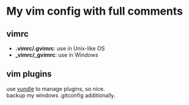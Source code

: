 # My vim config with full comments

## vimrc
- **.vimrc/.gvimrc**: use in Unix-like OS
- **_vimrc/_gvimrc**: use in Windows

## vim plugins
use [vundle](https://github.com/VundleVim/Vundle.vim) to manage plugins, so nice. <br/>
backup my windows .gitconfig additionally.
